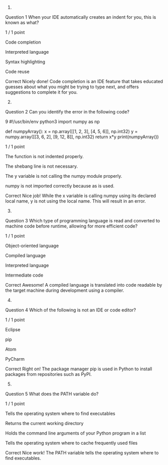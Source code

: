 1.
Question 1
When your IDE automatically creates an indent for you, this is known as what?

1 / 1 point

Code completion


Interpreted language


Syntax highlighting


Code reuse

Correct
Nicely done! Code completion is an IDE feature that takes educated guesses about what you might be trying to type next, and offers suggestions to complete it for you.

2.
Question 2
Can you identify the error in the following code?

9
#!/usr/bin/env python3
import numpy as np

def numpyArray():
    x = np.array([[1, 2, 3], [4, 5, 6]], np.int32)
    y = numpy.array([[3, 6, 2], [9, 12, 8]], np.int32)
    return x*y
print(numpyArray())


1 / 1 point

The function is not indented properly.


The shebang line is not necessary.


The y variable is not calling the numpy module properly.


numpy is not imported correctly because as is used.

Correct
Nice job! While the x variable is calling numpy using its declared local name, y is not using the local name. This will result in an error.

3.
Question 3
Which type of programming language is read and converted to machine code before runtime, allowing for more efficient code?

1 / 1 point

Object-oriented language


Compiled language


Interpreted language


Intermediate code

Correct
Awesome! A compiled language is translated into code readable by the target machine during development using a compiler.

4.
Question 4
Which of the following is not an IDE or code editor?

1 / 1 point

Eclipse


pip


Atom


PyCharm

Correct
Right on! The package manager pip is used in Python to install packages from repositories such as PyPI.

5.
Question 5
What does the PATH variable do?

1 / 1 point

Tells the operating system where to find executables


Returns the current working directory


Holds the command line arguments of your Python program in a list


Tells the operating system where to cache frequently used files

Correct
Nice work! The PATH variable tells the operating system where to find executables.